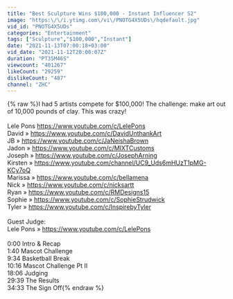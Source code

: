 ```yaml
---
title: "Best Sculpture Wins $100,000 - Instant Influencer S2"
image: "https:\/\/i.ytimg.com\/vi\/PNOTG4X5UDs\/hqdefault.jpg"
vid_id: "PNOTG4X5UDs"
categories: "Entertainment"
tags: ["Sculpture","$100,000","Instant"]
date: "2021-11-13T07:00:18+03:00"
vid_date: "2021-11-12T20:00:07Z"
duration: "PT35M46S"
viewcount: "401267"
likeCount: "29259"
dislikeCount: "487"
channel: "ZHC"
---
```

{% raw %}I had 5 artists compete for $100,000! The challenge: make art out of 10,000 pounds of clay. This was crazy!<br /><br />Lele Pons <a rel="nofollow" target="blank" href="https://www.youtube.com/c/LelePons">https://www.youtube.com/c/LelePons</a><br />David » <a rel="nofollow" target="blank" href="https://www.youtube.com/c/DavidUnthankArt">https://www.youtube.com/c/DavidUnthankArt</a><br />JB » <a rel="nofollow" target="blank" href="https://www.youtube.com/c/JaNeishaBrown">https://www.youtube.com/c/JaNeishaBrown</a><br />Jadon » <a rel="nofollow" target="blank" href="https://www.youtube.com/c/MIXTCustoms">https://www.youtube.com/c/MIXTCustoms</a><br />Joseph » <a rel="nofollow" target="blank" href="https://www.youtube.com/c/JosephArning">https://www.youtube.com/c/JosephArning</a><br />Kirsten » <a rel="nofollow" target="blank" href="https://www.youtube.com/channel/UC9_Uds6mHUzT1pMG-KCy7oQ">https://www.youtube.com/channel/UC9_Uds6mHUzT1pMG-KCy7oQ</a><br />Marissa » <a rel="nofollow" target="blank" href="https://www.youtube.com/c/bellamena">https://www.youtube.com/c/bellamena</a><br />Nick » <a rel="nofollow" target="blank" href="https://www.youtube.com/c/nicksartt">https://www.youtube.com/c/nicksartt</a><br />Ryan » <a rel="nofollow" target="blank" href="https://www.youtube.com/c/RMDesigns15">https://www.youtube.com/c/RMDesigns15</a><br />Sophie » <a rel="nofollow" target="blank" href="https://www.youtube.com/c/SophieStrudwick">https://www.youtube.com/c/SophieStrudwick</a><br />Tyler » <a rel="nofollow" target="blank" href="https://www.youtube.com/c/InspirebyTyler">https://www.youtube.com/c/InspirebyTyler</a><br /><br />Guest Judge:<br />Lele Pons » <a rel="nofollow" target="blank" href="https://www.youtube.com/c/LelePons">https://www.youtube.com/c/LelePons</a><br /><br />0:00 Intro &amp; Recap<br />1:40 Mascot Challenge<br />9:34 Basketball Break<br />10:16 Mascot Challenge Pt II<br />18:06 Judging<br />29:39 The Results<br />34:33 The Sign Off{% endraw %}

